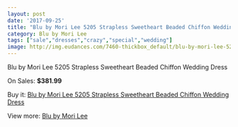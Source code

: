 ```yaml
---
layout: post
date: '2017-09-25'
title: "Blu by Mori Lee 5205 Strapless Sweetheart Beaded Chiffon Wedding Dress"
category: Blu by Mori Lee
tags: ["sale","dresses","crazy","special","wedding"]
image: http://img.eudances.com/7460-thickbox_default/blu-by-mori-lee-5205-strapless-sweetheart-beaded-chiffon-wedding-dress.jpg
---
```

Blu by Mori Lee 5205 Strapless Sweetheart Beaded Chiffon Wedding Dress

On Sales: **$381.99**
<a href="https://www.eudances.com/en/blu-by-mori-lee/2659-blu-by-mori-lee-5205-strapless-sweetheart-beaded-chiffon-wedding-dress.html"><amp-img layout="responsive" width="600" height="600" src="//img.eudances.com/7460-thickbox_default/blu-by-mori-lee-5205-strapless-sweetheart-beaded-chiffon-wedding-dress.jpg" alt="Blu by Mori Lee 5205 Strapless Sweetheart Beaded Chiffon Wedding Dress 0" /></a>
<a href="https://www.eudances.com/en/blu-by-mori-lee/2659-blu-by-mori-lee-5205-strapless-sweetheart-beaded-chiffon-wedding-dress.html"><amp-img layout="responsive" width="600" height="600" src="//img.eudances.com/7464-thickbox_default/blu-by-mori-lee-5205-strapless-sweetheart-beaded-chiffon-wedding-dress.jpg" alt="Blu by Mori Lee 5205 Strapless Sweetheart Beaded Chiffon Wedding Dress 1" /></a>
<a href="https://www.eudances.com/en/blu-by-mori-lee/2659-blu-by-mori-lee-5205-strapless-sweetheart-beaded-chiffon-wedding-dress.html"><amp-img layout="responsive" width="600" height="600" src="//img.eudances.com/7463-thickbox_default/blu-by-mori-lee-5205-strapless-sweetheart-beaded-chiffon-wedding-dress.jpg" alt="Blu by Mori Lee 5205 Strapless Sweetheart Beaded Chiffon Wedding Dress 2" /></a>
<a href="https://www.eudances.com/en/blu-by-mori-lee/2659-blu-by-mori-lee-5205-strapless-sweetheart-beaded-chiffon-wedding-dress.html"><amp-img layout="responsive" width="600" height="600" src="//img.eudances.com/7462-thickbox_default/blu-by-mori-lee-5205-strapless-sweetheart-beaded-chiffon-wedding-dress.jpg" alt="Blu by Mori Lee 5205 Strapless Sweetheart Beaded Chiffon Wedding Dress 3" /></a>
<a href="https://www.eudances.com/en/blu-by-mori-lee/2659-blu-by-mori-lee-5205-strapless-sweetheart-beaded-chiffon-wedding-dress.html"><amp-img layout="responsive" width="600" height="600" src="//img.eudances.com/7461-thickbox_default/blu-by-mori-lee-5205-strapless-sweetheart-beaded-chiffon-wedding-dress.jpg" alt="Blu by Mori Lee 5205 Strapless Sweetheart Beaded Chiffon Wedding Dress 4" /></a>

Buy it: [Blu by Mori Lee 5205 Strapless Sweetheart Beaded Chiffon Wedding Dress](https://www.eudances.com/en/blu-by-mori-lee/2659-blu-by-mori-lee-5205-strapless-sweetheart-beaded-chiffon-wedding-dress.html "Blu by Mori Lee 5205 Strapless Sweetheart Beaded Chiffon Wedding Dress")

View more: [Blu by Mori Lee](https://www.eudances.com/en/39-blu-by-mori-lee "Blu by Mori Lee")